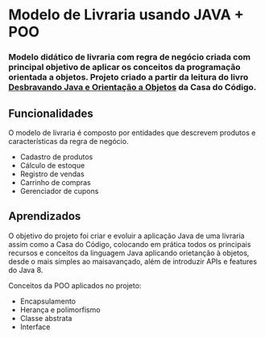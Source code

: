 #  Modelo de Livraria usando JAVA + POO

### Modelo didático de livraria com regra de negócio criada com principal objetivo de aplicar os conceitos da programação orientada a objetos. Projeto criado a partir da leitura do livro [Desbravando Java e Orientação a Objetos](https://www.casadocodigo.com.br/pages/sumario-orientacao-objetos-java) da Casa do Código.


## Funcionalidades

O modelo de livraria é composto por entidades que descrevem produtos e características da regra de negócio.

- Cadastro de produtos
- Cálculo de estoque
- Registro de vendas
- Carrinho de compras
- Gerenciador de cupons


## Aprendizados

O objetivo do projeto foi criar e evoluir a aplicação Java de uma livraria assim como a Casa do Código, colocando em prática todos os principais recursos e conceitos da linguagem Java aplicando orietanção à objetos, desde o mais simples ao maisavançado, além de introduzir APIs e features do Java 8.

Conceitos da POO aplicados no projeto:

- Encapsulamento
- Herança e polimorfismo
- Classe abstrata
- Interface
